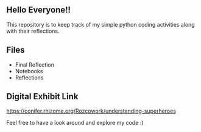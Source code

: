## Hello Everyone!!
This repository is to keep track of my simple python coding activities along with their reflections. 

## Files
- Final Reflection
- Notebooks
- Reflections

## Digital Exhibit Link
https://conifer.rhizome.org/Rozcowork/understanding-superheroes


Feel free to have a look around and explore my code :)

